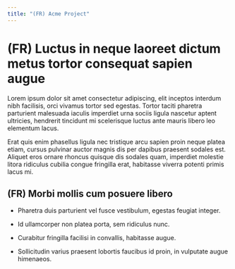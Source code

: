 ```yaml
---
title: "(FR) Acme Project"
---
```


# (FR) Luctus in neque laoreet dictum metus tortor consequat sapien augue

Lorem ipsum dolor sit amet consectetur adipiscing, elit inceptos interdum nibh facilisis, orci vivamus tortor sed egestas. Tortor taciti pharetra parturient malesuada iaculis imperdiet urna sociis ligula nascetur aptent ultricies, hendrerit tincidunt mi scelerisque luctus ante mauris libero leo elementum lacus.

Erat quis enim phasellus ligula nec tristique arcu sapien proin neque platea etiam, cursus pulvinar auctor magnis dis per dapibus praesent sodales est. Aliquet eros ornare rhoncus quisque dis sodales quam, imperdiet molestie litora ridiculus cubilia congue fringilla erat, habitasse viverra potenti primis lacus mi.

## (FR) Morbi mollis cum posuere libero

- Pharetra duis parturient vel fusce vestibulum, egestas feugiat integer.

- Id ullamcorper non platea porta, sem ridiculus nunc.

- Curabitur fringilla facilisi in convallis, habitasse augue.

- Sollicitudin varius praesent lobortis faucibus id proin, in vulputate augue himenaeos.
